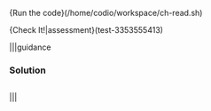 {Run the code}(/home/codio/workspace/ch-read.sh)

{Check It!|assessment}(test-3353555413)


|||guidance
### Solution
```javascript

```
|||